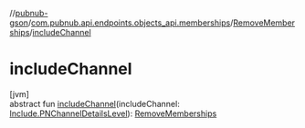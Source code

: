 //[pubnub-gson](../../../index.md)/[com.pubnub.api.endpoints.objects_api.memberships](../index.md)/[RemoveMemberships](index.md)/[includeChannel](include-channel.md)

# includeChannel

[jvm]\
abstract fun [includeChannel](include-channel.md)(includeChannel: [Include.PNChannelDetailsLevel](../../com.pubnub.api.endpoints.objects_api.utils/-include/-p-n-channel-details-level/index.md)): [RemoveMemberships](index.md)
